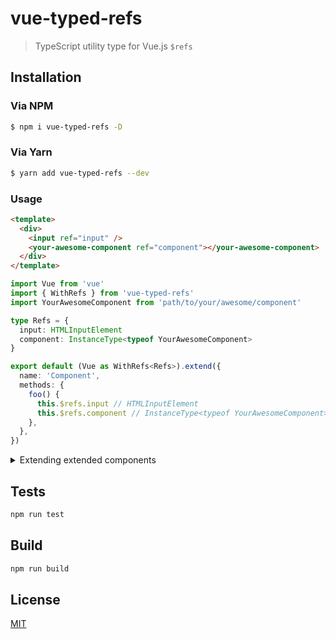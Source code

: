 # vue-typed-refs

> TypeScript utility type for Vue.js `$refs`

## Installation

### Via NPM

```bash
$ npm i vue-typed-refs -D
```

### Via Yarn

```bash
$ yarn add vue-typed-refs --dev
```

### Usage

```html
<template>
  <div>
    <input ref="input" />
    <your-awesome-component ref="component"></your-awesome-component>
  </div>
</template>
```

```ts
import Vue from 'vue'
import { WithRefs } from 'vue-typed-refs'
import YourAwesomeComponent from 'path/to/your/awesome/component'

type Refs = {
  input: HTMLInputElement
  component: InstanceType<typeof YourAwesomeComponent>
}

export default (Vue as WithRefs<Refs>).extend({
  name: 'Component',
  methods: {
    foo() {
      this.$refs.input // HTMLInputElement
      this.$refs.component // InstanceType<typeof YourAwesomeComponent>
    },
  },
})
```

<details>
<summary>Extending extended components</summary>

```ts
// YourAwesomeExtendedComponent.vue
// ...

export default Vue.extend({
  // ...
  methods: {
    baz() {},
  },
  // ...
})
```

```ts
// ...
import YourAwesomeExtendedComponent from 'path/to/your/awewsome/extended/component'

export default (YourAwesomeExtendedComponent as WithRefs<
  Refs,
  typeof YourAwesomeExtendedComponent
>).extend({})
```

</details>

## Tests

```bash
npm run test
```

## Build

```bash
npm run build
```

## License

[MIT](http://opensource.org/licenses/MIT)

